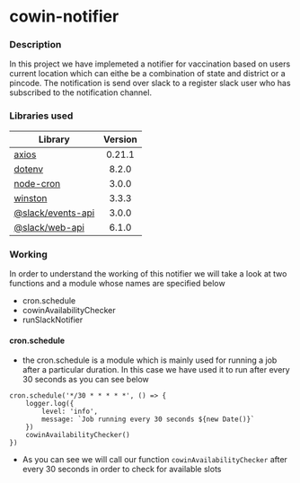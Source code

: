 # cowin-notifier

### Description

In this project we have implemeted a notifier for vaccination based on users current location which can eithe be a combination of state and district or a pincode. The notification is send over slack to a register slack user who has subscribed to the notification channel.

### Libraries used

|Library|Version|
|-------|:-----:|
|[axios](https://www.npmjs.com/package/axios)|0.21.1|
|[dotenv](https://www.npmjs.com/package/dotenv)|8.2.0|
|[node-cron](https://www.npmjs.com/package/node-cron)|3.0.0|
|[winston](https://www.npmjs.com/package/winston)|3.3.3|
|[@slack/events-api](https://slack.dev/node-slack-sdk/events-api)|3.0.0|
|[@slack/web-api](https://api.slack.com/web)|6.1.0|

### Working

In order to understand the working of this notifier we will take a look at two functions and a module whose names are specified below

* cron.schedule
* cowinAvailabilityChecker
* runSlackNotifier

#### cron.schedule
- the cron.schedule is a module which is mainly used for running a job after a particular duration. In this case we have used it to run after every 30 seconds as you can see below

```
cron.schedule('*/30 * * * * *', () => {
    logger.log({
        level: 'info',
        message: `Job running every 30 seconds ${new Date()}`
    })
    cowinAvailabilityChecker()
})
```

- As you can see we will call our function `cowinAvailabilityChecker` after every 30 seconds in order to check for available slots 

